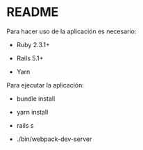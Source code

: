 # README

Para hacer uso de la aplicación es necesario: 
* Ruby 2.3.1+

* Rails 5.1+

* Yarn 

Para ejecutar la aplicación:

* bundle install

* yarn install

* rails s 

* ./bin/webpack-dev-server
